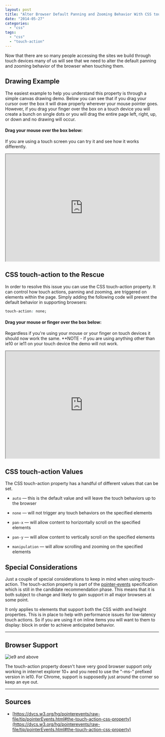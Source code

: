 ```yaml
---
layout: post
title: "Alter Browser Default Panning and Zooming Behavior With CSS touch-action"
date: "2014-05-27"
categories: 
  - "css"
tags: 
  - "css"
  - "touch-action"
---
```


<p class="intro"><span class="dropcap">N</span>ow that there are so many people accessing the sites we build through touch devices many of us will see that we need to alter the default panning and zooming behavior of the browser when touching them.</p>

## Drawing Example

The easiest example to help you understand this property is through a simple canvas drawing demo. Below you can see that if you drag your cursor over the box it will draw properly wherever your mouse pointer goes. However, if you drag your finger over the box on a touch device you will create a bunch on single dots or you will drag the entire page left, right, up, or down and no drawing will occur.

#### Drag your mouse over the box below:

If you are using a touch screen you can try it and see how it works differently.  

<iframe src="https://briantree.se/assets/demos/canvas-drawing/demo1.html" width="100%" height="350px" scrolling="no"></iframe>

## CSS touch-action to the Rescue

In order to resolve this issue you can use the CSS touch-action property. It can control how touch actions, panning and zooming, are triggered on elements within the page. Simply adding the following code will prevent the default behavior in supporting browsers:

```css
touch-action: none;
```

#### Drag your mouse or finger over the box below:

Regardless if you're using your mouse or your finger on touch devices it should now work the same. \*\*NOTE - if you are using anything other than ie10 or ie11 on your touch device the demo will not work.  

<iframe src="https://briantree.se/assets/demos/canvas-drawing/demo2.html" width="100%" height="350px" scrolling="no"></iframe>

## CSS touch-action Values

The CSS touch-action property has a handful of different values that can be set.

- `auto` — this is the default value and will leave the touch behaviors up to the browser

- `none` — will not trigger any touch behaviors on the specified elements

- `pan-x` — will allow content to horizontally scroll on the specified elements

- `pan-y` — will allow content to vertically scroll on the specified elements

- `manipulation` — will allow scrolling and zooming on the specified elements

## Special Considerations

Just a couple of special considerations to keep in mind when using touch-action. The touch-action property is part of the [pointer-events](http://www.w3.org/TR/pointerevents/) specification which is still in the candidate recommendation phase. This means that it is both subject to change and likely to gain support in all major browsers at some point.

It only applies to elements that support both the CSS width and height properties. This is in place to help with performance issues for low-latency touch actions. So if you are using it on inline items you will want to them to display: block in order to achieve anticipated behavior.

* * *

## Browser Support

<div class="browserSupport__list"><img src="../../assets/img/ie.svg" alt="ie9 and above" title="ie10 and above"></div>

The touch-action property doesn't have very good browser support only working in internet explorer 10+ and you need to use the "-ms-" prefixed version in ie10. For Chrome, support is supposedly just around the corner so keep an eye out.

* * *

## Sources

- [https://dvcs.w3.org/hg/pointerevents/raw-file/tip/pointerEvents.html#the-touch-action-css-property](https://dvcs.w3.org/hg/pointerevents/raw-file/tip/pointerEvents.html#the-touch-action-css-property)
